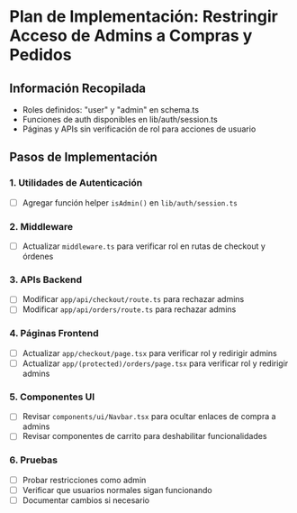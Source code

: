# Plan de Implementación: Restringir Acceso de Admins a Compras y Pedidos

## Información Recopilada
- Roles definidos: "user" y "admin" en schema.ts
- Funciones de auth disponibles en lib/auth/session.ts
- Páginas y APIs sin verificación de rol para acciones de usuario

## Pasos de Implementación

### 1. Utilidades de Autenticación
- [ ] Agregar función helper `isAdmin()` en `lib/auth/session.ts`

### 2. Middleware
- [ ] Actualizar `middleware.ts` para verificar rol en rutas de checkout y órdenes

### 3. APIs Backend
- [ ] Modificar `app/api/checkout/route.ts` para rechazar admins
- [ ] Modificar `app/api/orders/route.ts` para rechazar admins

### 4. Páginas Frontend
- [ ] Actualizar `app/checkout/page.tsx` para verificar rol y redirigir admins
- [ ] Actualizar `app/(protected)/orders/page.tsx` para verificar rol y redirigir admins

### 5. Componentes UI
- [ ] Revisar `components/ui/Navbar.tsx` para ocultar enlaces de compra a admins
- [ ] Revisar componentes de carrito para deshabilitar funcionalidades

### 6. Pruebas
- [ ] Probar restricciones como admin
- [ ] Verificar que usuarios normales sigan funcionando
- [ ] Documentar cambios si necesario
